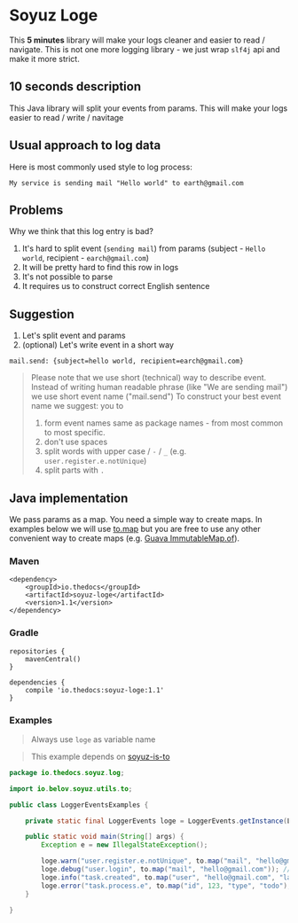 # Soyuz Loge
This **5 minutes** library will make your logs cleaner and easier to read / navigate.
This is not one more logging library - we just wrap `slf4j` api and make it more strict.

## 10 seconds description
This Java library will split your events from params. This will make your logs easier to read / write / navitage

## Usual approach to log data
Here is most commonly used style to log process:
```
My service is sending mail "Hello world" to earth@gmail.com
```
## Problems
Why we think that this log entry is bad?
1. It's hard to split event (`sending mail`) from params (subject - `Hello world`, recipient - `earch@gmail.com`)
2. It will be pretty hard to find this row in logs
3. It's not possible to parse
4. It requires us to construct correct English sentence

## Suggestion
1. Let's split event and params
2. (optional) Let's write event in a short way

```
mail.send: {subject=hello world, recipient=earch@gmail.com}
```

> Please note that we use short (technical) way to describe event. Instead of writing human readable phrase (like "We are sending mail") we use short event name ("mail.send")
> To construct your best event name we suggest: you to 
> 1. form event names same as package names - from most common to most specific. 
> 2. don't use spaces
> 3. split words with upper case / `-` / `_` (e.g. `user.register.e.notUnique`)
> 4. split parts with `.`

## Java implementation
We pass params as a map. You need a simple way to create maps. In examples below we will use [to.map](https://github.com/thedocs-io/soyuz-is-to) but you are free to use any other convenient way to create maps (e.g. [Guava ImmutableMap.of](http://google.github.io/guava/releases/snapshot/api/docs/com/google/common/collect/ImmutableMap.html)).

### Maven
```
<dependency>
    <groupId>io.thedocs</groupId>
    <artifactId>soyuz-loge</artifactId>
    <version>1.1</version>
</dependency>
```

### Gradle
```
repositories {
    mavenCentral()
}

dependencies {
    compile 'io.thedocs:soyuz-loge:1.1'
}
```

### Examples

> Always use `loge` as variable name

> This example depends on [soyuz-is-to](https://github.com/thedocs-io/soyuz-is-to)

```java
package io.thedocs.soyuz.log;

import io.belov.soyuz.utils.to;

public class LoggerEventsExamples {

    private static final LoggerEvents loge = LoggerEvents.getInstance(LoggerEventsExamples.class);

    public static void main(String[] args) {
        Exception e = new IllegalStateException();

        loge.warn("user.register.e.notUnique", to.map("mail", "hello@gmail.com")); //user.register.e.notUnique: {mail=hello@gmail.com}
        loge.debug("user.login", to.map("mail", "hello@gmail.com")); //user.login: {mail=hello@gmail.com}
        loge.info("task.created", to.map("user", "hello@gmail.com", "label", "Improve documentation", "type", "todo")); //task.created: {label=Improve documentation, type=todo, user=hello@gmail.com}
        loge.error("task.process.e", to.map("id", 123, "type", "todo"), e); //task.process.e: {id=123, type=todo}
    }

}
```